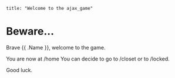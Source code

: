 ```
title: "Welcome to the ajax_game"
```

# Beware...

Brave {{ .Name }}, welcome to the game.

You are now at /home
You can decide to go to /closet or to /locked.

Good luck.
